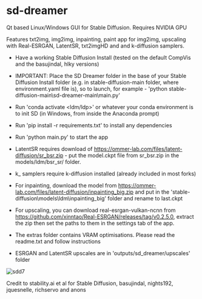 # sd-dreamer
Qt based Linux/Windows GUI for Stable Diffusion. Requires NVIDIA GPU

Features txt2img, img2img, inpainting, paint app for img2img, upscaling with Real-ESRGAN, LatentSR, txt2imgHD and and k-diffusion samplers.

- Have a working Stable Diffusion Install (tested on the default CompVis and the basujindal, hlky versions) 
- IMPORTANT: Place the SD Dreamer folder in the base of your Stable Diffusion Install folder (e.g. in stable-diffusion-main folder, where environment.yaml file is), so to launch, for example - 'python stable-diffusion-main\sd-dreamer-main\main.py'
- Run 'conda activate <ldm/ldp>' or whatever your conda environment is to init SD (in Windows, from inside the Anaconda prompt)
- Run 'pip install -r requirements.txt' to install any dependencies
- Run 'python main.py' to start the app

- LatentSR requires download of https://ommer-lab.com/files/latent-diffusion/sr_bsr.zip - put the model.ckpt file from sr_bsr.zip in the models/ldm/bsr_sr/ folder.

- k_ samplers require k-diffusion installed (already included in most forks)

- For inpainting, download the model from https://ommer-lab.com/files/latent-diffusion/inpainting_big.zip and put in the 'stable-diffusion\models\ldm\inpainting_big' folder and rename to last.ckpt

- For upscaling, you can download real-esrgan-vulkan-ncnn from https://github.com/xinntao/Real-ESRGAN/releases/tag/v0.2.5.0, extract the zip then set the paths to them in the settings tab of the app.

 - The extras folder contains VRAM optimisations. Please read the readme.txt and follow instructions
 
 - ESRGAN and LatentSR upscales are in 'outputs/sd_dreamer/upscales' folder

![sdd7](https://user-images.githubusercontent.com/112139428/189506328-bb953a89-1151-4a4f-84a7-536e89b1eb1e.png)

Credit to stability.ai et al for Stable Diffusion, basujindal, nights192, jquesnelle, richservo and anons

